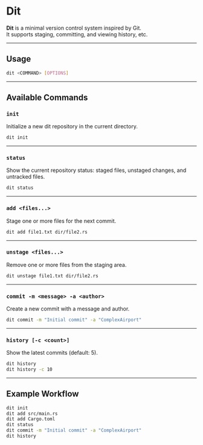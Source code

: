﻿# Dit

**Dit** is a minimal version control system inspired by Git.  
It supports staging, committing, and viewing history, etc.

---

## Usage

```bash
dit <COMMAND> [OPTIONS]
```

---

##  Available Commands

### `init`

Initialize a new dit repository in the current directory.

```bash
dit init
```

---

### `status`

Show the current repository status: staged files, unstaged changes, and untracked files.

```bash
dit status
```

---

### `add <files...>`

Stage one or more files for the next commit.

```bash
dit add file1.txt dir/file2.rs
```

---

### `unstage <files...>`

Remove one or more files from the staging area.

```bash
dit unstage file1.txt dir/file2.rs
```

---

### `commit -m <message> -a <author>`

Create a new commit with a message and author.

```bash
dit commit -m "Initial commit" -a "ComplexAirport"
```

---

### `history [-c <count>]`

Show the latest commits (default: 5).

```bash
dit history
dit history -c 10
```

---

## Example Workflow

```bash
dit init
dit add src/main.rs
dit add Cargo.toml
dit status
dit commit -m "Initial commit" -a "ComplexAirport"
dit history
```
